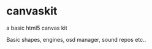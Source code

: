 canvaskit
=========

a basic html5 canvas kit

Basic shapes, engines, osd manager, sound repos etc..
